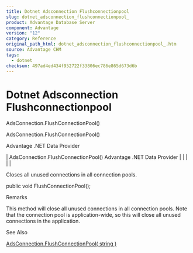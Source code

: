 ```yaml
---
title: Dotnet Adsconnection Flushconnectionpool
slug: dotnet_adsconnection_flushconnectionpool_
product: Advantage Database Server
component: Advantage
version: "12"
category: Reference
original_path_html: dotnet_adsconnection_flushconnectionpool_.htm
source: Advantage CHM
tags:
  - dotnet
checksum: 497ad4ed434f952722f33806ec786e865d673d6b
---
```


# Dotnet Adsconnection Flushconnectionpool

AdsConnection.FlushConnectionPool()

AdsConnection.FlushConnectionPool()

Advantage .NET Data Provider

| AdsConnection.FlushConnectionPool()  Advantage .NET Data Provider |  |  |  |  |

Closes all unused connections in all connection pools.

public void FlushConnectionPool();

Remarks

This method will close all unused connections in all connection pools. Note that the connection pool is application-wide, so this will close all unused connections in the application.

See Also

[AdsConnection.FlushConnectionPool( string )](dotnet_adsconnection_flushconnectionpool_string_.md)

